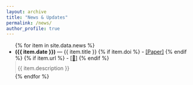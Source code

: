 ```yaml
---
layout: archive
title: "News & Updates"
permalink: /news/
author_profile: true
---
```


<ul>
  {% for item in site.data.news %}
    <li>
      <b>({{ item.date }})</b> — {{ item.title }} 
      {% if item.doi %}
        - <a href="{{ item.doi }}" target="_blank">[Paper]</a>
      {% endif %}
      {% if item.url %}
        - <a href="{{ item.url }}" target="_blank">[🔗]</a>
      {% endif %}
      <blockquote style="margin: 0; padding: 10px 10px 5px 5px;">{{ item.description }}</blockquote>
    </li>
  {% endfor %}
</ul>


